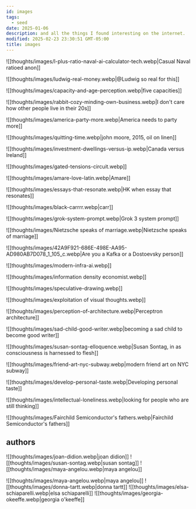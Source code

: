 ```yaml
---
id: images
tags:
  - seed
date: 2025-01-06
description: and all the things I found interesting on the internet.
modified: 2025-02-23 23:30:51 GMT-05:00
title: images
---
```


![[thoughts/images/l-plus-ratio-naval-ai-calculator-tech.webp|Casual Naval ratioed anon]]

![[thoughts/images/ludwig-real-money.webp|@Ludwig so real for this]]

![[thoughts/images/capacity-and-age-perception.webp|five capacities]]

![[thoughts/images/rabbit-cozy-minding-own-business.webp|I don't care how other people live in their 20s]]

![[thoughts/images/america-party-more.webp|America needs to party more]]

![[thoughts/images/quitting-time.webp|john moore, 2015, oil on linen]]

![[thoughts/images/investment-dwellings-versus-ip.webp|Canada versus Ireland]]

![[thoughts/images/gated-tensions-circuit.webp]]

![[thoughts/images/amare-love-latin.webp|Amare]]

![[thoughts/images/essays-that-resonate.webp|HK when essay that resonates]]

![[thoughts/images/black-carrrr.webp|carr]]

![[thoughts/images/grok-system-prompt.webp|Grok 3 system prompt]]

![[thoughts/images/Nietzsche speaks of marriage.webp|Nietzsche speaks of marriage]]

![[thoughts/images/42A9F921-686E-498E-AA95-AD980AB7D078_1_105_c.webp|Are you a Kafka or a Dostoevsky person]]

![[thoughts/images/modern-infra-ai.webp]]

![[thoughts/images/information density economist.webp]]

![[thoughts/images/speculative-drawing.webp]]

![[thoughts/images/exploitation of visual thoughts.webp]]

![[thoughts/images/perception-of-architecture.webp|Perceptron architecture]]

![[thoughts/images/sad-child-good-writer.webp|becoming a sad child to become good writer]]

![[thoughts/images/susan-sontag-elloquence.webp|Susan Sontag, in as consciousness is harnessed to flesh]]

![[thoughts/images/friend-art-nyc-subway.webp|modern friend art on NYC subway]]

![[thoughts/images/develop-personal-taste.webp|Developing personal taste]]

![[thoughts/images/intellectual-loneliness.webp|looking for people who are still thinking]]

![[thoughts/images/Fairchild Semiconductor's fathers.webp|Fairchild Semiconductor's fathers]]

## authors

![[thoughts/images/joan-didion.webp|joan didion]]
![[thoughts/images/susan-sontag.webp|susan sontag]]
![[thoughts/images/maya-angelou.webp|maya angelou]]

![[thoughts/images/maya-angelou.webp|maya angelou]]
![[thoughts/images/donna-tartt.webp|donna tartt]]
![[thoughts/images/elsa-schiaparelli.webp|elsa schiaparelli]]
![[thoughts/images/georgia-okeeffe.webp|georgia o'keeffe]]